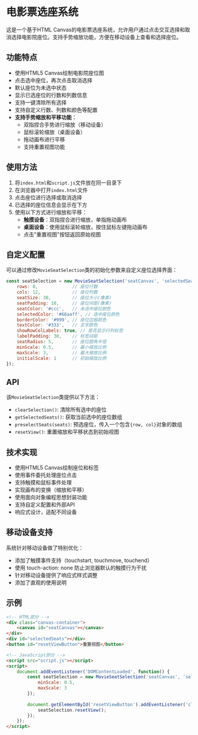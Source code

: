 # 电影票选座系统

这是一个基于HTML Canvas的电影票选座系统，允许用户通过点击交互选择和取消选择电影院座位。支持手势缩放功能，方便在移动设备上查看和选择座位。

## 功能特点

- 使用HTML5 Canvas绘制电影院座位图
- 点击选中座位，再次点击取消选择
- 默认座位为未选中状态
- 显示已选座位的行数和列数信息
- 支持一键清除所有选择
- 支持自定义行数、列数和颜色等配置
- **支持手势缩放和平移功能**：
  - 双指捏合手势进行缩放（移动设备）
  - 鼠标滚轮缩放（桌面设备）
  - 拖动画布进行平移
  - 支持重置视图功能

## 使用方法

1. 将`index.html`和`script.js`文件放在同一目录下
2. 在浏览器中打开`index.html`文件
3. 点击座位进行选择或取消选择
4. 已选择的座位信息会显示在下方
5. 使用以下方式进行缩放和平移：
   - **触摸设备**：双指捏合进行缩放，单指拖动画布
   - **桌面设备**：使用鼠标滚轮缩放，按住鼠标左键拖动画布
   - 点击"重置视图"按钮返回原始视图

## 自定义配置

可以通过修改`MovieSeatSelection`类的初始化参数来自定义座位选择界面：

```javascript
const seatSelection = new MovieSeatSelection('seatCanvas', 'selectedSeats', {
    rows: 8,             // 座位行数
    cols: 12,            // 座位列数
    seatSize: 30,        // 座位大小(像素)
    seatPadding: 10,     // 座位间距(像素)
    seatColor: '#ccc',   // 未选中座位颜色
    selectedColor: '#66aaff', // 选中座位颜色
    borderColor: '#999', // 座位边框颜色
    textColor: '#333',   // 文字颜色
    showRowColLabels: true, // 是否显示行列标签
    labelPadding: 30,    // 标签间距
    seatRadius: 5,       // 座位圆角半径
    minScale: 0.5,       // 最小缩放比例
    maxScale: 3,         // 最大缩放比例
    initialScale: 1      // 初始缩放比例
});
```

## API

该`MovieSeatSelection`类提供以下方法：

- `clearSelection()`: 清除所有选中的座位
- `getSelectedSeats()`: 获取当前选中的座位数组
- `preselectSeats(seats)`: 预选座位，传入一个包含`{row, col}`对象的数组
- `resetView()`: 重置缩放和平移状态到初始视图

## 技术实现

- 使用HTML5 Canvas绘制座位和标签
- 使用事件委托处理座位点击
- 支持触摸和鼠标事件处理
- 实现画布的变换（缩放和平移）
- 使用面向对象编程思想封装功能
- 支持自定义配置和外部API
- 响应式设计，适配不同设备

## 移动设备支持

系统针对移动设备做了特别优化：

- 添加了触摸事件支持（touchstart, touchmove, touchend）
- 使用 touch-action: none 防止浏览器默认的触摸行为干扰
- 针对移动设备提供了响应式样式调整
- 添加了直观的使用说明

## 示例

```html
<!-- HTML部分 -->
<div class="canvas-container">
    <canvas id="seatCanvas"></canvas>
</div>
<div id="selectedSeats"></div>
<button id="resetViewButton">重置视图</button>

<!-- JavaScript部分 -->
<script src="script.js"></script>
<script>
    document.addEventListener('DOMContentLoaded', function() {
        const seatSelection = new MovieSeatSelection('seatCanvas', 'selectedSeats', {
            minScale: 0.5,
            maxScale: 3
        });
        
        document.getElementById('resetViewButton').addEventListener('click', function() {
            seatSelection.resetView();
        });
    });
</script>
``` 